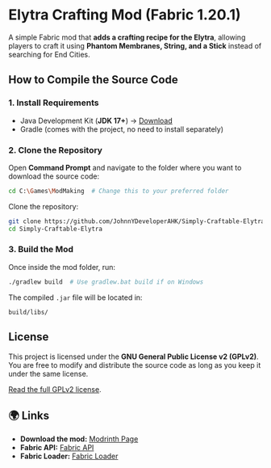 # Elytra Crafting Mod (Fabric 1.20.1)

A simple Fabric mod that **adds a crafting recipe for the Elytra**, allowing players to craft it using **Phantom Membranes, String, and a Stick** instead of searching for End Cities.

## How to Compile the Source Code

### **1. Install Requirements**
- Java Development Kit (**JDK 17+**) → [Download](https://adoptium.net/)
- Gradle (comes with the project, no need to install separately)

### **2. Clone the Repository**
Open **Command Prompt** and navigate to the folder where you want to download the source code:
```sh
cd C:\Games\ModMaking  # Change this to your preferred folder
```
Clone the repository:
```sh
git clone https://github.com/JohnnYDeveloperAHK/Simply-Craftable-Elytra.git
cd Simply-Craftable-Elytra
```

### **3. Build the Mod**
Once inside the mod folder, run:
```sh
./gradlew build  # Use gradlew.bat build if on Windows
```
The compiled `.jar` file will be located in:
```
build/libs/
```

## License
This project is licensed under the **GNU General Public License v2 (GPLv2)**. You are free to modify and distribute the source code as long as you keep it under the same license.

[Read the full GPLv2 license](https://www.gnu.org/licenses/old-licenses/gpl-2.0.html).

## 🌍 Links
- **Download the mod:** [Modrinth Page](https://modrinth.com/mod/simply-craftable-elytra/)
- **Fabric API:** [Fabric API](https://modrinth.com/mod/fabric-api/)
- **Fabric Loader:** [Fabric Loader](https://fabricmc.net/)
